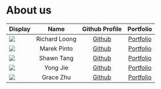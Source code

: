 # About us

| Display                                             |      Name      |               Github Profile                |            Portfolio            |
|-----------------------------------------------------|:--------------:|:-------------------------------------------:|:-------------------------------:|
| ![](https://via.placeholder.com/100.png?text=Photo) | Richard Loong  | [Github](https://github.com/SpawnageLoong/) |  [Portfolio](team/richard.md)   |
| ![](https://via.placeholder.com/100.png?text=Photo) |  Marek Pinto   |  [Github](https://github.com/marekpinto/)   | [Portfolio](team/marekpinto.md) |
| ![](https://via.placeholder.com/100.png?text=Photo) |   Shawn Tang   |   [Github](https://github.com/shawntangy)   | [Portfolio](team/shawntangy.md) |
| ![](https://via.placeholder.com/100.png?text=Photo) |    Yong Jie    |    [Github](https://github.com/pyongjie)    |  [Portfolio](team/yongjie.md)   |
| ![](https://via.placeholder.com/100.png?text=Photo) |   Grace Zhu    |   [Github](https://github.com/GraceZhuXY)   |   [Portfolio](team/gracezhuxy.md)    |

